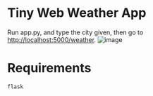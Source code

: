 # Tiny Web Weather App

Run app.py, and type the city given, then go to <http://localhost:5000/weather>.
![image](https://i.imgur.com/ylFmBsV.png)

# Requirements

```python
flask
```
